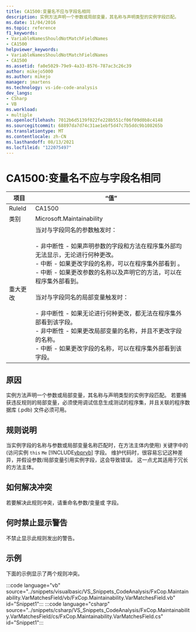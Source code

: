 ```yaml
---
title: CA1500:变量名不应与字段名相同
description: 实例方法声明一个参数或局部变量，其名称与声明类型的实例字段匹配。
ms.date: 11/04/2016
ms.topic: reference
f1_keywords:
- VariableNamesShouldNotMatchFieldNames
- CA1500
helpviewer_keywords:
- VariableNamesShouldNotMatchFieldNames
- CA1500
ms.assetid: fa0e5029-79e9-4a33-8576-787ac3c26c39
author: mikejo5000
ms.author: mikejo
manager: jmartens
ms.technology: vs-ide-code-analysis
dev_langs:
- CSharp
- VB
ms.workload:
- multiple
ms.openlocfilehash: 7012b6d5139f022fe228b551cf06f09d0b8c4148
ms.sourcegitcommit: 68897da7d74c31ae1ebf5d47c7b5ddc9b108265b
ms.translationtype: MT
ms.contentlocale: zh-CN
ms.lasthandoff: 08/13/2021
ms.locfileid: "122075497"
---
```

# <a name="ca1500-variable-names-should-not-match-field-names"></a>CA1500:变量名不应与字段名相同

|项目|“值”|
|-|-|
|RuleId|CA1500|
|类别|Microsoft.Maintainability|
|重大更改|当对与字段同名的参数触发时：<br /><br /> - 非中断性 - 如果声明参数的字段和方法在程序集外部均无法显示，无论进行何种更改。<br />- 中断 - 如果更改字段的名称，可以在程序集外部看到 。<br />- 中断 - 如果更改参数的名称以及声明它的方法，可以在程序集外部看到。<br /><br /> 当对与字段同名的局部变量触发时：<br /><br /> - 非中断性 - 如果无论进行何种更改，都无法在程序集外部看到该字段。<br />- 非中断性 - 如果更改局部变量的名称，并且不更改字段的名称。<br />- 中断 - 如果更改字段的名称，可以在程序集外部看到该字段。|

## <a name="cause"></a>原因

实例方法声明一个参数或局部变量，其名称与声明类型的实例字段匹配。 若要捕获违反规则的局部变量，必须使用调试信息生成测试的程序集，并且关联的程序数据库 (.pdb) 文件必须可用。

## <a name="rule-description"></a>规则说明

当实例字段的名称与参数或局部变量名称匹配时，在方法主体内使用) 关键字中的 (访问实例 `this` `Me` [!INCLUDE[vbprvb](../code-quality/includes/vbprvb_md.md)] 字段。 维护代码时，很容易忘记这种差异，并假设参数/局部变量引用实例字段，这会导致错误。 这一点尤其适用于冗长的方法主体。

## <a name="how-to-fix-violations"></a>如何解决冲突

若要解决此规则冲突，请重命名参数/变量或 字段。

## <a name="when-to-suppress-warnings"></a>何时禁止显示警告

不禁止显示此规则发出的警告。

## <a name="example"></a>示例

下面的示例显示了两个规则冲突。

:::code language="vb" source="../snippets/visualbasic/VS_Snippets_CodeAnalysis/FxCop.Maintainability.VarMatchesField/vb/FxCop.Maintainability.VarMatchesField.vb" id="Snippet1":::
:::code language="csharp" source="../snippets/csharp/VS_Snippets_CodeAnalysis/FxCop.Maintainability.VarMatchesField/cs/FxCop.Maintainability.VarMatchesField.cs" id="Snippet1":::
